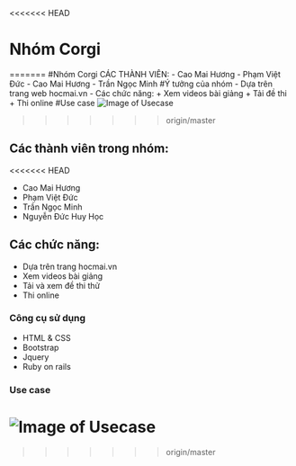 <<<<<<< HEAD
# Nhóm Corgi
=======
#Nhóm Corgi
CÁC THÀNH VIÊN:
	- Cao Mai Hương
	- Phạm Việt Đức
	- Cao Mai Hương
	- Trần Ngọc Minh
#Ý tưởng của nhóm
	- Dựa trên trang web hocmai.vn
	- Các chức năng:
		+ Xem videos bài giảng
		+ Tải đề thi
		+ Thi online
#Use case
	![Image of Usecase](https://github.com/huyhoc1310/INT2208-2-2017/blob/master/Nhom-Corgi/usecase.png)
>>>>>>> origin/master

## Các thành viên trong nhóm:

<<<<<<< HEAD
  - Cao Mai Hương
  - Phạm Việt Đức
  - Trần Ngọc Minh
  - Nguyễn Đức Huy Học
## Các chức năng:
 - Dựa trên trang hocmai.vn  
  - Xem videos bài giảng
  - Tải và xem đề thi thử
  - Thi online


### Công cụ sử dụng
 * HTML & CSS
 * Bootstrap
 * Jquery
 * Ruby on rails

### Use case
![Image of Usecase](https://github.com/huyhoc1310/INT2208-2-2017/blob/master/Nhom-Corgi/usecase.png)
=======

>>>>>>> origin/master

